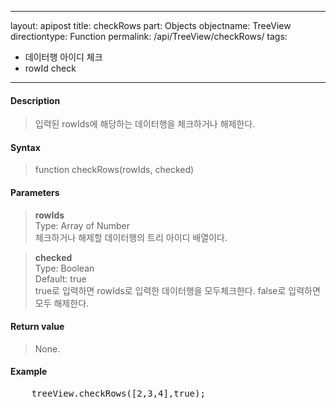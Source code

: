  ---
layout: apipost
title: checkRows
part: Objects
objectname: TreeView
directiontype: Function
permalink: /api/TreeView/checkRows/
tags:
 - 데이터행 아이디 체크
 - rowId check
---


#### Description

> 입력된 rowIds에 해당하는 데이터행을 체크하거나 해제한다.

#### Syntax

> function checkRows(rowIds, checked)  

#### Parameters

> **rowIds**  
> Type: Array of Number  
> 체크하거나 해제할 데이터행의 트리 아이디 배열이다.  

> **checked**  
> Type: Boolean  
> Default: true  
> true로 입력하면 rowIds로 입력한 데이터행을 모두체크한다. false로 입력하면 모두 해제한다.  

#### Return value

> None.

#### Example

<pre class="prettyprint">
    treeView.checkRows([2,3,4],true);
</pre>

